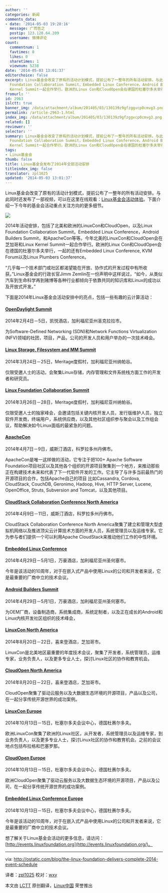 ```yaml
---
author: ''
categories: 新闻
comments_data:
- date: '2014-05-03 19:28:16'
  message: 广而告之
  postip: 123.120.64.209
  username: 微博评论
count:
  commentnum: 1
  favtimes: 0
  likes: 0
  sharetimes: 1
  viewnum: 5238
date: '2014-05-03 13:01:37'
editorchoice: false
excerpt: Linux基金会改变了原有的活动计划模式，提前公布了一整年的所有活动安排。与此同时还发布了一部视频，可以在这里在线观看：Linux基金会活动体验。下面介绍一下今年的基金会活动重点关注方向的更多细节。  2014年活动安排，包括了北美和欧洲的LinuxCon和CloudOpen，以及Linux
  Foundation Collaboration Summit，Embedded Linux Conference，Android Builders Summit，和ApacheCon等等。今年北美的LinuxCon和CloudOpen会在芝加哥和Linux
  Kernel Summit一起合作举行。欧洲的Linux Con和CloudOpen会在德国的杜塞尔多夫举行，一起的还有Embedde
fromurl: ''
id: 2963
islctt: true
banner_img: /data/attachment/album/201405/03/130139z9gfzggvcp0cmvg3.png
permalink: /article-2963-1.html
index_img: /data/attachment/album/201405/03/130139z9gfzggvcp0cmvg3.png.thumb.jpg
related: []
reviewer: ''
selector: ''
summary: Linux基金会改变了原有的活动计划模式，提前公布了一整年的所有活动安排。与此同时还发布了一部视频，可以在这里在线观看：Linux基金会活动体验。下面介绍一下今年的基金会活动重点关注方向的更多细节。  2014年活动安排，包括了北美和欧洲的LinuxCon和CloudOpen，以及Linux
  Foundation Collaboration Summit，Embedded Linux Conference，Android Builders Summit，和ApacheCon等等。今年北美的LinuxCon和CloudOpen会在芝加哥和Linux
  Kernel Summit一起合作举行。欧洲的Linux Con和CloudOpen会在德国的杜塞尔多夫举行，一起的还有Embedde
tags:
- Linux基金会
thumb: false
title: Linux基金会发布了2014年全部活动安排
titleindex_img: false
translator: zpl1025
updated: '2014-05-03 13:01:37'
---
```


Linux基金会改变了原有的活动计划模式，提前公布了一整年的所有活动安排。与此同时还发布了一部视频，可以在这里在线观看：[Linux基金会活动体验](http://youtu.be/-WUeelICQ2U)。下面介绍一下今年的基金会活动重点关注方向的更多细节。


![](/data/attachment/album/201405/03/130139z9gfzggvcp0cmvg3.png)


2014年活动安排，包括了北美和欧洲的LinuxCon和CloudOpen，以及Linux Foundation Collaboration Summit，Embedded Linux Conference，Android Builders Summit，和ApacheCon等等。今年北美的LinuxCon和CloudOpen会在芝加哥和Linux Kernel Summit一起合作举行。欧洲的Linux Con和CloudOpen会在德国的杜塞尔多夫举行，一起的还有Embedded Linux Conference, KVM Forum以及Linux Plumbers Conference。


“几乎每一个技术部门或社区都渴望能在开放、协作式的开发过程中有所收获。”Linux基金会的行政长官Jimm Zemlin在一份声明中这样说过，“如今，从类似汽车到生命科学再到赌博等各种行业都倾向于依靠共同的知识库和Linux的成功以及开放式开发。”


下面是2014年Linux基金会活动安排中的亮点，包括一些有趣的云计算活动：


#### [OpenDaylight Summit](http://events.linuxfoundation.org/events/opendaylight-summit)


2014年2月4日－5日，凯悦酒店，加利福尼亚州圣克拉拉市。


为Software-Defined Networking (SDN)和Network Functions Virtualization (NFV)领域的社团，项目，产品，公司的开发人员和用户举办的一次技术峰会。


#### [Linux Storage, Filesystem and MM Summit](https://events.linuxfoundation.org/events/lsfmm-summit)


2014年3月24日－25日，Meritage度假村，加利福尼亚州纳帕谷。


仅限受邀人士的活动，会聚集Linux存储，内存管理和文件系统栈方面工作的开发者和研究员。


#### [Linux Foundation Collaboration Summit](https://events.linuxfoundation.org/events/collaboration-summit)


2014年3月26日－28日，Meritage度假村，加利福尼亚州纳帕谷。


仅限受邀人士的独家峰会，会邀请包括关键内核开发人员，发行版维护人员，独立软件开发商，终端用户，系统供应商，以及其他社区组织参与聚会以及工作组会议，帮助解决如今Linux面临的最紧急的问题。


#### [ApacheCon](http://events.linuxfoundation.org/events/apachecon-north-america)


2014年4月7日－9日，威斯汀酒店，科罗拉多州丹佛市。


ApacheCon是唯一这样做的活动，它专注于把100+ Apache Software Foundation项目社区以及其他各个组织的开源项目聚集到一个地方，来推动那些正在构建技术未来和代表了下一代软件开发的工作。它主导了与许多当前最热门的开源项目的合作，包括Apache自己的项目 比如Cassandra, Cordova, CloudStack, CouchDB, Geronimo, Hadoop, Hive, HTTP Server, Lucene, OpenOffice, Struts, Subversion and Tomcat，以及其他项目。


#### [CloudStack Collaboration Conference North America](http://events.linuxfoundation.org/events/apachecon-north-america)


2014年4月9日－11日，威斯汀酒店，科罗拉多州丹佛市。


CloudStack Collaboration Conference North America聚集了建立和管理大型虚拟机网络以及推进顶尖云计算技术方面的开发人员，系统管理员以及运维专家。它为参与者们提供一个可以利用Apache CloudStack来推动他们工作的中性环境。


#### [Embedded Linux Conference](https://events.linuxfoundation.org/events/embedded-linux-conference)


2014年4月29日－5月1日，万豪酒店，加利福尼亚州圣何塞市。


今年是该活动的10周年，对于在嵌入式产品中使用Linux的公司和开发者来说，它是最重要的厂商中立的技术会议。


#### [Android Builders Summit](https://events.linuxfoundation.org/events/android-builders-summit)


2014年4月29日－5月1日，万豪酒店，加利福尼亚州圣何塞市。


为OEM厂商，设备制造商，系统集成商，系统定制者，以及正在成长的Android和Linux内核开发社区组织的技术峰会，


#### [LinuxCon North America](http://events.linuxfoundation.org/events/linuxcon)


2014年8月20日－22日，喜来登酒店，芝加哥市。


LinuxCon是北美地区最重要的年度技术会议，聚集了开发者，系统管理员，运维专家，业务负责人，以及更多专业人士，探讨Linux社区的协作和教育机会。


#### [CloudOpen North America](http://events.linuxfoundation.org/events/cloudopen-north-america)


2014年8月20日－22日，喜来登酒店，芝加哥市。


CloudOpen聚集了驱动云服务以及大数据生态环境的开源项目，产品以及公司，在一起分享传统开源世界的成功案例。


#### [LinuxCon Europe](https://events.linuxfoundation.org/events/linuxcon-europe)


2014年10月13日－15日，杜塞尔多夫会议中心，德国杜赛尔多夫。


欧洲LinuxCon聚集了欧洲的Linux社区，从开发者，系统管理员以及运维专家，到业务负责人，以及更多专业人士，探讨Linux社区的协作和教育机会。之前的会议地点包括布拉格和巴塞罗那。


#### [CloudOpen Europe](http://events.linuxfoundation.org/events/cloudopen-europe)


2014年10月13日－15日，杜塞尔多夫会议中心，德国杜赛尔多夫。


欧洲CloudOpen聚集了驱动云服务以及大数据生态环境的开源项目，产品以及公司，在一起分享传统开源世界的成功案例。


#### [Embedded Linux Conference Europe](http://events.linuxfoundation.org/events/embedded-linux-conference-europe)


2014年10月13日－15日，杜塞尔多夫会议中心，德国杜赛尔多夫。


今年是该活动的10周年，对于在嵌入式产品中使用Linux的公司和开发者来说，它是最重要的厂商中立的技术会议。


想了解关于Linux基金会活动的更多信息，请访问：[http://events.linuxfoundation.org](http://events.linuxfoundation.org/)。




---


via: <http://ostatic.com/blog/the-linux-foundation-delivers-complete-2014-event-schedule>


译者：[zpl1025](https://github.com/zpl1025) 校对：[wxy](https://github.com/wxy)


本文由 [LCTT](https://github.com/LCTT/TranslateProject) 原创翻译，[Linux中国](http://linux.cn/) 荣誉推出